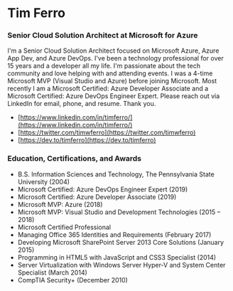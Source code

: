 # Tim Ferro
### Senior Cloud Solution Architect at Microsoft for Azure

I'm a Senior Cloud Solution Architect focused on Microsoft Azure, Azure App Dev, and Azure DevOps. I've been a technology professional for over 15 years and a developer all my life. I'm passionate about the tech community and love helping with and attending events. I was a 4-time Microsoft MVP (Visual Studio and Azure) before joining Microsoft. Most recently I am a Microsoft Certified: Azure Developer Associate and a Microsoft Certified: Azure DevOps Engineer Expert. Please reach out via LinkedIn for email, phone, and resume. Thank you.

- [https://www.linkedin.com/in/timferro/](https://www.linkedin.com/in/timferro/)
- [https://twitter.com/timwferro](https://twitter.com/timwferro)
- [https://dev.to/timferro](https://dev.to/timferro)

### Education, Certifications, and Awards

- B.S. Information Sciences and Technology, The Pennsylvania State University (2004)
- Microsoft Certified: Azure DevOps Engineer Expert (2019)
- Microsoft Certified: Azure Developer Associate (2019)
- Microsoft MVP: Azure (2018)
- Microsoft MVP: Visual Studio and Development Technologies (2015 – 2018)
- Microsoft Certified Professional
- Managing Office 365 Identities and Requirements (February 2017)
- Developing Microsoft SharePoint Server 2013 Core Solutions (January 2015)
- Programming in HTML5 with JavaScript and CSS3 Specialist (2014)
- Server Virtualization with Windows Server Hyper-V and System Center Specialist (March 2014)
- CompTIA Security+ (December 2010)
